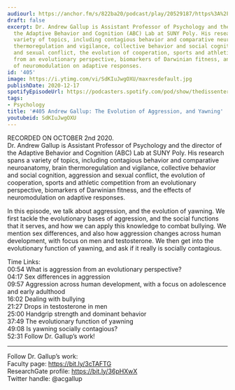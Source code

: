 ```yaml
---
audiourl: https://anchor.fm/s/822ba20/podcast/play/20529187/https%3A%2F%2Fd3ctxlq1ktw2nl.cloudfront.net%2Fstaging%2F2020-9-2%2F6a430aea-16b6-7bad-6382-abfc449c914b.m4a
draft: false
excerpt: Dr. Andrew Gallup is Assistant Professor of Psychology and the director of
  the Adaptive Behavior and Cognition (ABC) Lab at SUNY Poly. His research spans a
  variety of topics, including contagious behavior and comparative neuroanatomy, brain
  thermoregulation and vigilance, collective behavior and social cognition, aggression
  and sexual conflict, the evolution of cooperation, sports and athletic competition
  from an evolutionary perspective, biomarkers of Darwinian fitness, and the effects
  of neuromodulation on adaptive responses.
id: '405'
image: https://i.ytimg.com/vi/SdKIuJwgOXU/maxresdefault.jpg
publishDate: 2020-12-17
spotifyEpisodeUrl: https://podcasters.spotify.com/pod/show/thedissenter/episodes/405-Andrew-Gallup-The-Evolution-of-Aggression--and-Yawning-ekh0j3
tags:
- Psychology
title: '#405 Andrew Gallup: The Evolution of Aggression, and Yawning'
youtubeid: SdKIuJwgOXU
---
```

<div class="timelinks">

RECORDED ON OCTOBER 2nd 2020.  
Dr. Andrew Gallup is Assistant Professor of Psychology and the director of the Adaptive Behavior and Cognition (ABC) Lab at SUNY Poly. His research spans a variety of topics, including contagious behavior and comparative neuroanatomy, brain thermoregulation and vigilance, collective behavior and social cognition, aggression and sexual conflict, the evolution of cooperation, sports and athletic competition from an evolutionary perspective, biomarkers of Darwinian fitness, and the effects of neuromodulation on adaptive responses.

In this episode, we talk about aggression, and the evolution of yawning. We first tackle the evolutionary bases of aggression, and the social functions that it serves, and how we can apply this knowledge to combat bullying. We mention sex differences, and also how aggression changes across human development, with focus on men and testosterone. We then get into the evolutionary function of yawning, and ask if it really is socially contagious.

Time Links:  
<time>00:54</time> What is aggression from an evolutionary perspective?  
<time>04:17</time> Sex differences in aggression  
<time>09:57</time> Aggression across human development, with a focus on adolescence and early adulthood  
<time>16:02</time> Dealing with bullying  
<time>21:27</time> Drops in testosterone in men   
<time>25:00</time> Handgrip strength and dominant behavior  
<time>37:49</time> The evolutionary function of yawning  
<time>49:08</time> Is yawning socially contagious?  
<time>52:31</time> Follow Dr. Gallup’s work!

---

Follow Dr. Gallup’s work:  
Faculty page: https://bit.ly/3cTAFTG  
ResearchGate profile: https://bit.ly/36pHXwX  
Twitter handle: @acgallup
</div>

